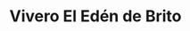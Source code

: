 ---
title: "Vivero El Edén de Brito"
url: /ciudad-guayana-puerto-ordaz/vivero-el-eden-de-brito/
shop: Garten-Center
---